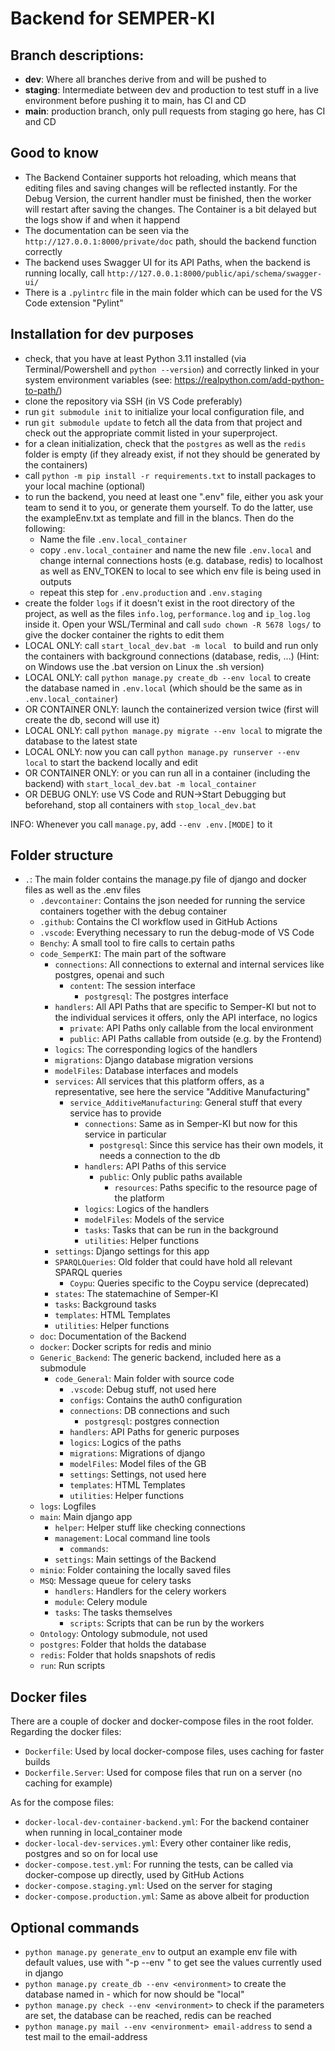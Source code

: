 # Backend for SEMPER-KI

## Branch descriptions:
- **dev**: Where all branches derive from and will be pushed to
- **staging**: Intermediate between dev and production to test stuff in a live environment before pushing it to main, has CI and CD
- **main**: production branch, only pull requests from staging go here, has CI and CD

<!-- ## Environments
The backend currently supports the environment ```--env <environment>``` which will be interpreted as follows:
- django settings file ```main.settings.<environment>.py``` will be used
- .env.\<environment> will be used for the environment variables
- if the environment MODE=\<environment> is set, in asgi application it will work as on ```python manage.py command --env <environment>``` has been set (used for backend docker container) -->

## Good to know
- The Backend Container supports hot reloading, which means that editing files and saving changes will be reflected instantly. For the Debug Version, the current handler must be finished, then the worker will restart after saving the changes. The Container is a bit delayed but the logs show if and when it happend
- The documentation can be seen via the `http://127.0.0.1:8000/private/doc` path, should the backend function correctly
- The backend uses Swagger UI for its API Paths, when the backend is running locally, call `http://127.0.0.1:8000/public/api/schema/swagger-ui/`
- There is a `.pylintrc` file in the main folder which can be used for the VS Code extension "Pylint"

## Installation for dev purposes
- check, that you have at least Python 3.11 installed (via Terminal/Powershell and `python --version`) and correctly linked in your system environment variables (see: https://realpython.com/add-python-to-path/)
- clone the repository via SSH (in VS Code preferably)
- run ```git submodule init``` to initialize your local configuration file, and 
- run ```git submodule update``` to fetch all the data from that project and check out the appropriate commit listed in your superproject.
- for a clean initialization, check that the `postgres` as well as the `redis` folder is empty (if they already exist, if not they should be generated by the containers)
- call ```python -m pip install -r requirements.txt``` to install packages to your local machine (optional)
- to run the backend, you need at least one ".env" file, either you ask your team to send it to you, or generate them yourself. To do the latter, use the exampleEnv.txt as template and fill in the blancs. Then do the following:
  - Name the file `.env.local_container`
  - copy `.env.local_container` and name the new file `.env.local` and change internal connections hosts (e.g. database, redis) to localhost as well as ENV_TOKEN to local to see which env file is being used in outputs
  - repeat this step for `.env.production` and `.env.staging` 
- create the folder `logs` if it doesn't exist in the root directory of the project, as well as the files `info.log`, `performance.log` and `ip_log.log` inside it. Open your WSL/Terminal and call `sudo chown -R 5678 logs/` to give the docker container the rights to edit them
- LOCAL ONLY: call ```start_local_dev.bat -m local ``` to build and run only the containers with background connections (database, redis, ...) (Hint: on Windows use the .bat version on Linux the .sh version)
- LOCAL ONLY: call ```python manage.py create_db --env local``` to create the database named in `.env.local` (which should be the same as in `.env.local_container`) 
- OR CONTAINER ONLY: launch the containerized version twice (first will create the db, second will use it)
- LOCAL ONLY: call ```python manage.py migrate --env local``` to migrate the database to the latest state 
- LOCAL ONLY: now you can call ```python manage.py runserver --env local``` to start the backend locally and edit 
- OR CONTAINER ONLY: or you can run all in a container (including the backend) with ```start_local_dev.bat -m local_container``` 
- OR DEBUG ONLY: use VS Code and RUN->Start Debugging but beforehand, stop all containers with ```stop_local_dev.bat```

INFO: Whenever you call `manage.py`, add `--env .env.[MODE]` to it

<!-- INFO: you can watch exposed ports of the docker containers for connections i.e. pg-admin -->

## Folder structure
- `.`: The main folder contains the manage.py file of django and docker files as well as the .env files
  - `.devcontainer`: Contains the json needed for running the service containers together with the debug container
  - `.github`: Contains the CI workflow used in GitHub Actions
  - `.vscode`: Everything necessary to run the debug-mode of VS Code
  - `Benchy`: A small tool to fire calls to certain paths
  - `code_SemperKI`: The main part of the software
    - `connections`: All connections to external and internal services like postgres, openai and such
      - `content`: The session interface
        - `postgresql`: The postgres interface
    - `handlers`: All API Paths that are specific to Semper-KI but not to the individual services it offers, only the API interface, no logics
      - `private`: API Paths only callable from the local environment
      - `public`: API Paths callable from outside (e.g. by the Frontend)
    - `logics`: The corresponding logics of the handlers
    - `migrations`: Django database migration versions
    - `modelFiles`: Database interfaces and models
    - `services`: All services that this platform offers, as a representative, see here the service "Additive Manufacturing"
      - `service_AdditiveManufacturing`: General stuff that every service has to provide
        - `connections`: Same as in Semper-KI but now for this service in particular
          - `postgresql`: Since this service has their own models, it needs a connection to the db
        - `handlers`: API Paths of this service
          - `public`: Only public paths available
            - `resources`: Paths specific to the resource page of the platform
        - `logics`: Logics of the handlers
        - `modelFiles`: Models of the service
        - `tasks`: Tasks that can be run in the background
        - `utilities`: Helper functions
    - `settings`: Django settings for this app
    - `SPARQLQueries`: Old folder that could have hold all relevant SPARQL queries
      - `Coypu`: Queries specific to the Coypu service (deprecated)
    - `states`: The statemachine of Semper-KI
    - `tasks`: Background tasks
    - `templates`: HTML Templates
    - `utilities`: Helper functions
  - `doc`: Documentation of the Backend
  - `docker`: Docker scripts for redis and minio
  - `Generic_Backend`: The generic backend, included here as a submodule
    - `code_General`: Main folder with source code
      - `.vscode`: Debug stuff, not used here
      - `configs`: Contains the auth0 configuration
      - `connections`: DB connections and such
        - `postgresql`: postgres connection
      - `handlers`: API Paths for generic purposes
      - `logics`: Logics of the paths
      - `migrations`: Migrations of django
      - `modelFiles`: Model files of the GB
      - `settings`: Settings, not used here
      - `templates`: HTML Templates
      - `utilities`: Helper functions
  - `logs`: Logfiles
  - `main`: Main django app
    - `helper`: Helper stuff like checking connections
    - `management`: Local command line tools
      - `commands`: 
    - `settings`: Main settings of the Backend
  - `minio`: Folder containing the locally saved files
  - `MSQ`: Message queue for celery tasks
    - `handlers`: Handlers for the celery workers
    - `module`: Celery module
    - `tasks`: The tasks themselves
      - `scripts`: Scripts that can be run by the workers
  - `Ontology`: Ontology submodule, not used
  - `postgres`: Folder that holds the database
  - `redis`: Folder that holds snapshots of redis
  - `run`: Run scripts


<!-- ## Debug logging
In order to have debug output in the console, in your .env.[MODE] file set ```DJANGO_LOG_LEVEL=DEBUG```.
To log your messages use ```getLogger("django_debug").debug("your message")``` -->

## Docker files
There are a couple of docker and docker-compose files in the root folder. 
Regarding the docker files:
- `Dockerfile`: Used by local docker-compose files, uses caching for faster builds
- `Dockerfile.Server`:  Used for compose files that run on a server (no caching for example)

As for the compose files:
- `docker-local-dev-container-backend.yml`: For the backend container when running in local_container mode
- `docker-local-dev-services.yml`: Every other container like redis, postgres and so on for local use
- `docker-compose.test.yml`: For running the tests, can be called via docker-compose up directly, used by GitHub Actions
- `docker-compose.staging.yml`: Used on the server for staging
- `docker-compose.production.yml`: Same as above albeit for production

## Optional commands
- ```python manage.py generate_env``` to output an example env file with default values, use with "-p --env <environment>" to get see the values currently used in django
- ```python manage.py create_db --env <environment>``` to create the database named in <environment> - which for now should be "local"
- ```python manage.py check --env <environment>``` to check if the parameters are set, the database can be reached, redis can be reached
- ```python manage.py mail --env <environment> email-address``` to send a test mail to the email-address


